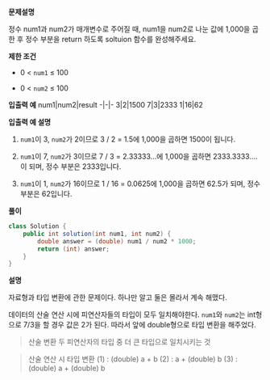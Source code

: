 **문제설명**

정수 num1과 num2가 매개변수로 주어질 때, num1을 num2로 나눈 값에 1,000을 곱한 후 정수 부분을 return 하도록 soltuion 함수를 완성해주세요.

**제한 조건**
- 0 < `num1` ≤ 100

- 0 < `num2` ≤ 100

**입출력 예**
num1|num2|result
-|-|-
3|2|1500
7|3|2333
1|16|62

**입출력 예 설명**
1. `num1`이 3, `num2`가 2이므로 3 / 2 = 1.5에 1,000을 곱하면 1500이 됩니다.

2. `num1`이 7, `num2`가 3이므로 7 / 3 = 2.33333...에 1,000을 곱하면 2333.3333.... 이 되며, 정수 부분은 2333입니다.

3. `num1`이 1, `num2`가 16이므로 1 / 16 = 0.0625에 1,000을 곱하면 62.5가 되며, 정수 부분은 62입니다.

**풀이**
```java
class Solution {
    public int solution(int num1, int num2) {
        double answer = (double) num1 / num2 * 1000;
        return (int) answer;
    }
}
```

**설명**

자료형과 타입 변환에 관한 문제이다. 하나만 알고 둘은 몰라서 계속 해맸다.

데이터의 산술 연산 시에 피연산자들의 타입이 모두 일치해야한다. `num1`와 `num2`는 int형으로 7/3을 할 경우 값은 2가 된다. 따라서 앞에 double형으로 타입 변환을 해주었다. 

> 산술 변환
두 피연산자의 타입 중 더 큰 타입으로 일치시키는 것

> 산술 연산 시 타입 변환
(1) :  (double) a + b
(2) :  a + (double) b
(3) :  (double) a + (double) b
